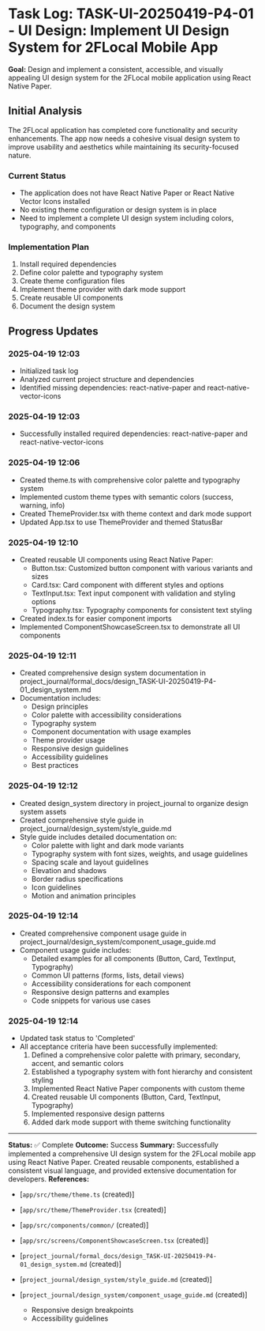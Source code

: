 # Task Log: TASK-UI-20250419-P4-01 - UI Design: Implement UI Design System for 2FLocal Mobile App

**Goal:** Design and implement a consistent, accessible, and visually appealing UI design system for the 2FLocal mobile application using React Native Paper.

## Initial Analysis

The 2FLocal application has completed core functionality and security enhancements. The app now needs a cohesive visual design system to improve usability and aesthetics while maintaining its security-focused nature.

### Current Status
- The application does not have React Native Paper or React Native Vector Icons installed
- No existing theme configuration or design system is in place
- Need to implement a complete UI design system including colors, typography, and components

### Implementation Plan
1. Install required dependencies
2. Define color palette and typography system
3. Create theme configuration files
4. Implement theme provider with dark mode support
5. Create reusable UI components
6. Document the design system

## Progress Updates

### 2025-04-19 12:03
- Initialized task log
- Analyzed current project structure and dependencies
- Identified missing dependencies: react-native-paper and react-native-vector-icons

### 2025-04-19 12:03
- Successfully installed required dependencies: react-native-paper and react-native-vector-icons


### 2025-04-19 12:06
- Created theme.ts with comprehensive color palette and typography system
- Implemented custom theme types with semantic colors (success, warning, info)
- Created ThemeProvider.tsx with theme context and dark mode support
- Updated App.tsx to use ThemeProvider and themed StatusBar


### 2025-04-19 12:10
- Created reusable UI components using React Native Paper:
  - Button.tsx: Customized button component with various variants and sizes
  - Card.tsx: Card component with different styles and options
  - TextInput.tsx: Text input component with validation and styling options
  - Typography.tsx: Typography components for consistent text styling
- Created index.ts for easier component imports
- Implemented ComponentShowcaseScreen.tsx to demonstrate all UI components


### 2025-04-19 12:11
- Created comprehensive design system documentation in project_journal/formal_docs/design_TASK-UI-20250419-P4-01_design_system.md
- Documentation includes:
  - Design principles
  - Color palette with accessibility considerations
  - Typography system
  - Component documentation with usage examples
  - Theme provider usage
  - Responsive design guidelines
  - Accessibility guidelines
  - Best practices

### 2025-04-19 12:12
- Created design_system directory in project_journal to organize design system assets
- Created comprehensive style guide in project_journal/design_system/style_guide.md
- Style guide includes detailed documentation on:
  - Color palette with light and dark mode variants
  - Typography system with font sizes, weights, and usage guidelines
  - Spacing scale and layout guidelines
  - Elevation and shadows
  - Border radius specifications
  - Icon guidelines
  - Motion and animation principles

### 2025-04-19 12:14
- Created comprehensive component usage guide in project_journal/design_system/component_usage_guide.md
- Component usage guide includes:
  - Detailed examples for all components (Button, Card, TextInput, Typography)
  - Common UI patterns (forms, lists, detail views)
  - Accessibility considerations for each component
  - Responsive design patterns and examples
  - Code snippets for various use cases

### 2025-04-19 12:14
- Updated task status to 'Completed'
- All acceptance criteria have been successfully implemented:
  1. Defined a comprehensive color palette with primary, secondary, accent, and semantic colors
  2. Established a typography system with font hierarchy and consistent styling
  3. Implemented React Native Paper components with custom theme
  4. Created reusable UI components (Button, Card, TextInput, Typography)
  5. Implemented responsive design patterns
  6. Added dark mode support with theme switching functionality

---
**Status:** ✅ Complete
**Outcome:** Success
**Summary:** Successfully implemented a comprehensive UI design system for the 2FLocal mobile app using React Native Paper. Created reusable components, established a consistent visual language, and provided extensive documentation for developers.
**References:** 
- [`app/src/theme/theme.ts` (created)]
- [`app/src/theme/ThemeProvider.tsx` (created)]
- [`app/src/components/common/` (created)]
- [`app/src/screens/ComponentShowcaseScreen.tsx` (created)]
- [`project_journal/formal_docs/design_TASK-UI-20250419-P4-01_design_system.md` (created)]
- [`project_journal/design_system/style_guide.md` (created)]
- [`project_journal/design_system/component_usage_guide.md` (created)]


  - Responsive design breakpoints
  - Accessibility guidelines

